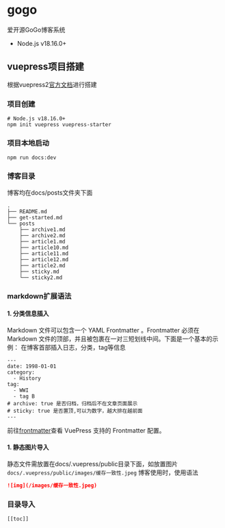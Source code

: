 # gogo
爱开源GoGo博客系统

- Node.js v18.16.0+

## vuepress项目搭建
根据vuepress2[官方文档](https://v2.vuepress.vuejs.org/zh/guide/introduction.html)进行搭建
### 项目创建
```shell
# Node.js v18.16.0+
npm init vuepress vuepress-starter
```
### 项目本地启动
```shell
npm run docs:dev
```
### 博客目录
博客均在docs/posts文件夹下面
```
.
├── README.md
├── get-started.md
└── posts
    ├── archive1.md
    ├── archive2.md
    ├── article1.md
    ├── article10.md
    ├── article11.md
    ├── article12.md
    ├── article2.md
    ├── sticky.md
    └── sticky2.md
```

### markdown扩展语法
#### 1. 分类信息插入
Markdown 文件可以包含一个 YAML Frontmatter 。Frontmatter 必须在 Markdown 文件的顶部，并且被包裹在一对三短划线中间。下面是一个基本的示例：
在博客首部插入日志，分类，tag等信息
```shell
---
date: 1998-01-01
category:
  - History
tag:
  - WWI
  - tag B
# archive: true 是否归档，归档后不在文章页面展示
# sticky: true 是否置顶,可以为数字，越大排在越前面
---
```
前往[frontmatter](https://v2.vuepress.vuejs.org/zh/reference/frontmatter.html)查看 VuePress 支持的 Frontmatter 配置。
#### 1. 静态图片导入
静态文件需放置在docs/.vuepress/public目录下面，如放置图片`docs/.vuepress/public/images/缓存一致性.jpeg`
博客使用时，使用语法
```md
![img](/images/缓存一致性.jpeg)
```
### 目录导入
```sh
[[toc]]
```






